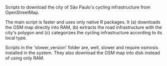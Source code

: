 Scripts to download the city of São Paulo's cycling infrastructure from OpenStreetMap.

The main script is faster and uses only native R packages. It (a) downloads the OSM map directly into RAM, (b) extracts the road infrastructure with the city's polygon and (c) categorizes the cycling infrastructure according to its local type.

Scripts in the 'slower_version' folder are, well, slower and require osmosis installed in the system. They also download the OSM map into disk instead of using only RAM.
